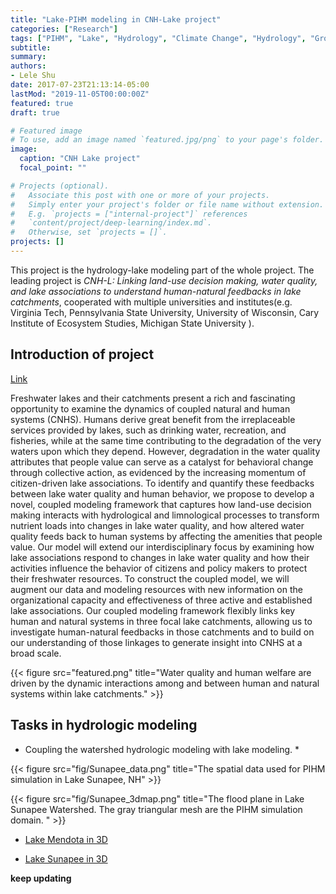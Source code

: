 ```yaml
---
title: "Lake-PIHM modeling in CNH-Lake project"
categories: ["Research"]
tags: ["PIHM", "Lake", "Hydrology", "Climate Change", "Hydrology", "Groundwater", "Landuse change"]
subtitle:
summary:
authors:
- Lele Shu
date: 2017-07-23T21:13:14-05:00
lastMod: "2019-11-05T00:00:00Z"
featured: true
draft: true

# Featured image
# To use, add an image named `featured.jpg/png` to your page's folder.
image:
  caption: "CNH Lake project"
  focal_point: ""

# Projects (optional).
#   Associate this post with one or more of your projects.
#   Simply enter your project's folder or file name without extension.
#   E.g. `projects = ["internal-project"]` references
#   `content/project/deep-learning/index.md`.
#   Otherwise, set `projects = []`.
projects: []
---
```


This project is the hydrology-lake modeling part of the whole project. The leading project is *CNH-L: Linking land-use decision making, water quality, and lake associations to understand human-natural feedbacks in lake catchments*, cooperated with multiple universities and institutes(e.g. Virginia Tech, Pennsylvania State University, University of Wisconsin, Cary Institute of Ecosystem Studies, Michigan State University ).

## Introduction of project
[Link](http://www.organicdatascience.org/cnh/index.php/Main_Page)

Freshwater lakes and their catchments present a rich and fascinating opportunity to examine the dynamics of coupled natural and human systems (CNHS). Humans derive great benefit from the irreplaceable services provided by lakes, such as drinking water, recreation, and fisheries, while at the same time contributing to the degradation of the very waters upon which they depend. However, degradation in the water quality attributes that people value can serve as a catalyst for behavioral change through collective action, as evidenced by the increasing momentum of citizen-driven lake associations. To identify and quantify these feedbacks between lake water quality and human behavior, we propose to develop a novel, coupled modeling framework that captures how land-use decision making interacts with hydrological and limnological processes to transform nutrient loads into changes in lake water quality, and how altered water quality feeds back to human systems by affecting the amenities that people value. Our model will extend our interdisciplinary focus by examining how lake associations respond to changes in lake water quality and how their activities influence the behavior of citizens and policy makers to protect their freshwater resources. To construct the coupled model, we will augment our data and modeling resources with new information on the organizational capacity and effectiveness of three active and established lake associations. Our coupled modeling framework flexibly links key human and natural systems in three focal lake catchments, allowing us to investigate human-natural feedbacks in those catchments and to build on our understanding of those linkages to generate insight into CNHS at a broad scale.

{{< figure src="featured.png" title="Water quality and human welfare are driven by the dynamic interactions among and between human and natural systems within lake catchments." >}}


## Tasks in hydrologic modeling
* Coupling the watershed hydrologic modeling with lake modeling.
  *

{{< figure src="fig/Sunapee_data.png" title="The spatial data used for PIHM simulation in Lake Sunapee, NH" >}}

{{< figure src="fig/Sunapee_3dmap.png" title="The flood plane in Lake Sunapee Watershed. The gray triangular mesh are the PIHM simulation domain. " >}}

* <i class="fas fa-external-link-alt"></i>[Lake Mendota in 3D](https://www.shulele.net/3d/Mendota/)

* <i class="fas fa-external-link-alt"></i>[Lake Sunapee in 3D](https://www.shulele.net/3d/sunapee/)


**keep updating**
